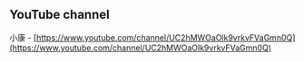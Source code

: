 ## YouTube channel

小康 - [https://www.youtube.com/channel/UC2hMWOaOlk9vrkvFVaGmn0Q](https://www.youtube.com/channel/UC2hMWOaOlk9vrkvFVaGmn0Q)
